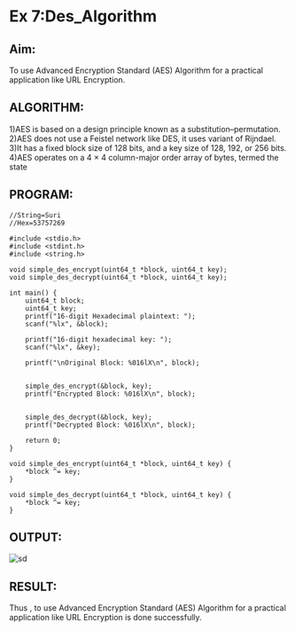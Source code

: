 # Ex 7:Des_Algorithm
## Aim:
To use Advanced Encryption Standard (AES) Algorithm for a practical application like URL Encryption.
## ALGORITHM:

1)AES is based on a design principle known as a substitution–permutation.</br>
2)AES does not use a Feistel network like DES, it uses variant of Rijndael.</br>
3)It has a fixed block size of 128 bits, and a key size of 128, 192, or 256 bits.</br>
4)AES operates on a 4 × 4 column-major order array of bytes, termed the state</br>

## PROGRAM:
```
//String=Suri
//Hex=53757269

#include <stdio.h>
#include <stdint.h>
#include <string.h>

void simple_des_encrypt(uint64_t *block, uint64_t key);
void simple_des_decrypt(uint64_t *block, uint64_t key);

int main() {
    uint64_t block;
    uint64_t key;
    printf("16-digit Hexadecimal plaintext: ");
    scanf("%lx", &block);
    
    printf("16-digit hexadecimal key: ");
    scanf("%lx", &key);

    printf("\nOriginal Block: %016lX\n", block);
    

    simple_des_encrypt(&block, key);
    printf("Encrypted Block: %016lX\n", block);
    

    simple_des_decrypt(&block, key);
    printf("Decrypted Block: %016lX\n", block);

    return 0;
}

void simple_des_encrypt(uint64_t *block, uint64_t key) {
    *block ^= key;  
}

void simple_des_decrypt(uint64_t *block, uint64_t key) {
    *block ^= key;  
}
```

## OUTPUT:
![sd](https://github.com/user-attachments/assets/b6605328-1f97-47e6-a7d8-3b81f395e87a)


## RESULT:
Thus , to use Advanced Encryption Standard (AES) Algorithm for a practical application like URL Encryption is done successfully.
